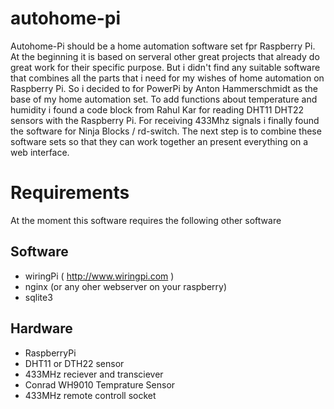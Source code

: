 autohome-pi
===========

Autohome-Pi should be a home automation software set fpr Raspberry Pi. 
At the beginning it is based on serveral other great projects that already do great work for their specific purpose. But i didn't find any suitable software that combines all the parts that i need for my wishes of home automation on Raspberry Pi.
So i decided to for PowerPi by Anton Hammerschmidt as the base of my home automation set. 
To add functions about temperature and humidity i found a code block from Rahul Kar for reading DHT11 DHT22 sensors with the Raspberry Pi.
For receiving 433Mhz signals i finally found the software for Ninja Blocks / rd-switch.
The next step is to combine these software sets so that they can work together an present everything on a web interface.


Requirements
============

At the moment this software requires the following other software

Software
--------
- wiringPi ( http://www.wiringpi.com )
- nginx (or any oher webserver on your raspberry)
- sqlite3

Hardware
--------
- RaspberryPi
- DHT11 or DTH22 sensor
- 433MHz reciever and transciever
- Conrad WH9010 Temprature Sensor
- 433MHz remote controll socket
